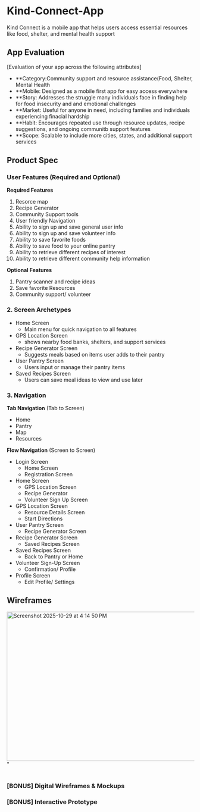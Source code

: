# Kind-Connect-App
Kind Connect is a mobile app that helps users access essential resources like food, shelter, and mental health support

## App Evaluation

[Evaluation of your app across the following attributes]
- **Category:Community support and resource assistance(Food, Shelter, Mental Health 
- **Mobile: Designed as a mobile first app for easy access everywhere 
- **Story: Addresses the struggle many individuals face in finding help for food insecurity and and emotional challenges 
- **Market: Useful for anyone in need, including families and individuals experiencing finacial hardship
- **Habit: Encourages repeated use through resource updates, recipe suggestions, and ongoing communitb support features 
- **Scope: Scalable to include more cities, states, and additional support services 

## Product Spec

###  User Features (Required and Optional)

**Required Features**

1. Resorce map
2. Recipe Generator
3. Community Support tools
4. User friendly Navigation
5. Ability to sign up and save general user info
6. Ability to sign up and save volunteer info
7. Ability to save favorite foods
8. Ability to save food to your online pantry
9. Ability to retrieve different recipes of interest
10. Ability to retrieve different community help information


**Optional Features**

1. Pantry scanner and recipe ideas 
2. Save favorite Resources 
3. Community support/ volunteer 

### 2. Screen Archetypes

- Home Screen 
  - Main menu for quick navigation to all features 
- GPS Location Screen
  - shows nearby food banks, shelters, and support services 
- Recipe Generator Screen
  - Suggests meals based on items user adds to their pantry
- User Pantry Screen
  - Users input or manage their pantry items
- Saved Recipes Screen
  - Users can save meal ideas to view and use later 
    

### 3. Navigation
**Tab Navigation** (Tab to Screen)

* Home
* Pantry
* Map
* Resources 

**Flow Navigation** (Screen to Screen)

- Login Screen
  - Home Screen 
  - Registration Screen 
- Home Screen 
  - GPS Location Screen 
  - Recipe Generator
  - Volunteer Sign Up Screen
- GPS Location Screen
  - Resource Details Screen
  - Start Directions
- User Pantry Screen
  - Recipe Generator Screen
- Recipe Generator Screen
  - Saved Recipes Screen
- Saved Recipes Screen
   - Back to Pantry or Home
- Volunteer Sign-Up Screen
   - Confirmation/ Profile
- Profile Screen
  - Edit Profile/ Settings 

## Wireframes

<img width="894" height="401" alt="Screenshot 2025-10-29 at 4 14 50 PM" src="https://github.com/user-attachments/assets/ae536dc1-ba45-4057-8158-2fabffeb29d2" />
" 

<br>

<br>

### [BONUS] Digital Wireframes & Mockups

### [BONUS] Interactive Prototype

<br>

